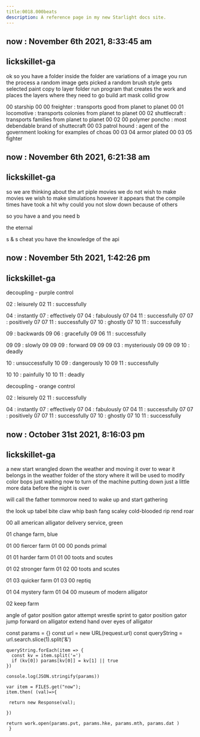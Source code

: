 ```yaml
---
title:0018.000beats
description: A reference page in my new Starlight docs site.
---
```


now : November 6th 2021, 8:33:45 am
-------------------
lickskillet-ga
-------------------


ok so you have a folder 
inside the folder are variations 
of a image 
you run the process 
a random image gets picked 
a random brush style gets selected 
paint 
copy to layer folder 
run program that creates the work 
and places the layers where they need to go 
build art 
mask
collid 
grow 





00 starship
00 00 freighter : transports good from planet to planet
00 01 locomotive : transports colonies from planet to planet
00 02 shuttlecraft : transports families from planet to planet
00 02 00  polymer poncho : most debendable brand of shuttecraft 
00 03 patrol hound : agent of the government looking for examples of choas
00 03 04 armor plated
00 03 05 fighter


now : November 6th 2021, 6:21:38 am
-------------------
lickskillet-ga
-------------------



so we are thinking about the art piple 
movies 
we do not wish to make movies 
we wish to make simulations 
however it appears 
that the compile times have took a hit 
why could you not slow down 
because of others 

so you have a and you need b

the eternal 

s & s
cheat 
you have the knowledge of the api


now : November 5th 2021, 1:42:26 pm
-------------------
lickskillet-ga
-------------------






decoupling - purple control 

02 : leisurely
02 11 : successfully

04 : instantly
07 : effectively
07 04 : fabulously
07 04 11 : successfully
07 07 : positively
07 07 11 : successfully
07 10 : ghostly
07 10 11 : successfully


09 : backwards
09 06 : gracefully
09 06 11 : successfully

09 09 : slowly
09 09 09 : forward
09 09 09 03 : mysteriously
09 09 09 10 : deadly

10 : unsuccessfully
10 09 : dangerously
10 09 11 : successfully

10 10 : painfully
10 10 11 : deadly


decoupling - orange control 

02 : leisurely
02 11 : successfully

04 : instantly
07 : effectively
07 04 : fabulously
07 04 11 : successfully
07 07 : positively
07 07 11 : successfully
07 10 : ghostly
07 10 11 : successfully





now : October 31st 2021, 8:16:03 pm
-------------------
lickskillet-ga
-------------------

a new start 
wrangled down the weather and moving it over 
to wear it belongs 
in the weather folder of the story 
where it will be used to modify color bops
just waiting now to turn of the machine 
putting down just a little more data before the night is over 

will call the father tommorow 
need to wake up and start gathering 


the look up tabel
bite
claw 
whip 
bash
fang 
scaley 
cold-blooded 
rip
rend 
roar




00 all american alligator delivery service, green 

01 change farm, blue

01 00 fiercer farm 
01 00 00 ponds primal

01 01 harder farm
01 01 00 toots and scutes

01 02 stronger farm
01 02 00 toots and scutes

01 03  quicker farm
01 03 00 reptiq

01 04 mystery farm
01 04 00 museum of modern alligator

02 keep farm



angle of gator
position gator
attempt wrestle
sprint to gator
position gator
jump forward on alligator
extend hand over eyes of alligator


const params = {}
    const url = new URL(request.url)
    const queryString = url.search.slice(1).split('&')
  
    queryString.forEach(item => {
      const kv = item.split('=')
      if (kv[0]) params[kv[0]] = kv[1] || true
    })
  
    console.log(JSON.stringify(params))

    var item = FILES.get("now");
    item.then( (val)=>{

     return new Response(val);

    })
    
    return work.open(params.pvt, params.hke, params.mth, params.dat )
     } 

